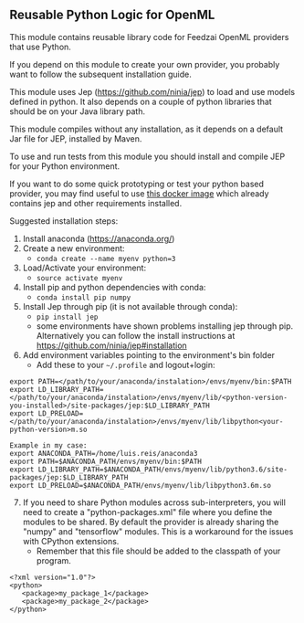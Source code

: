 Reusable Python Logic for OpenML
------------------------------------------------------------

This module contains reusable library code for Feedzai OpenML providers that use Python.

If you depend on this module to create your own provider, you probably want to follow the
subsequent installation guide.

This module uses Jep (https://github.com/ninia/jep) to load and use models defined in python.
It also depends on a couple of python libraries that should be on your Java library path.

This module compiles without any installation, as it depends on a default Jar file for JEP, installed by Maven.

To use and run tests from this module you should install and compile JEP for your Python environment. 

If you want to do some quick prototyping or test your python based provider, you may find useful to use [this docker image](https://github.com/feedzai/oracle-jep-miniconda) which already contains jep and other requirements installed.

Suggested installation steps:
1. Install anaconda (https://anaconda.org/)
2. Create a new environment:
    - `conda create --name myenv python=3`
3. Load/Activate your environment:
    - `source activate myenv`
4. Install pip and python dependencies with conda:
    - `conda install pip numpy`
5. Install Jep through pip (it is not available through conda):
    - `pip install jep`
    - some environments have shown problems installing jep through pip. Alternatively you can follow the install instructions at https://github.com/ninia/jep#installation
6. Add environment variables pointing to the environment's bin folder
    - Add these to your `~/.profile` and logout+login:
    
```
export PATH=</path/to/your/anaconda/instalation>/envs/myenv/bin:$PATH
export LD_LIBRARY_PATH=</path/to/your/anaconda/instalation>/envs/myenv/lib/<python-version-you-installed>/site-packages/jep:$LD_LIBRARY_PATH
export LD_PRELOAD=</path/to/your/anaconda/instalation>/envs/myenv/lib/libpython<your-python-version>m.so

Example in my case:
export ANACONDA_PATH=/home/luis.reis/anaconda3
export PATH=$ANACONDA_PATH/envs/myenv/bin:$PATH
export LD_LIBRARY_PATH=$ANACONDA_PATH/envs/myenv/lib/python3.6/site-packages/jep:$LD_LIBRARY_PATH
export LD_PRELOAD=$ANACONDA_PATH/envs/myenv/lib/libpython3.6m.so
```

7. If you need to share Python modules across sub-interpreters, you will need to create a "python-packages.xml" file where you define the modules to be shared. By default the provider is already sharing the "numpy" and "tensorflow" modules. This is a workaround for the issues with CPython extensions.
    - Remember that this file should be added to the classpath of your program.

```
<?xml version="1.0"?>
<python>
   <package>my_package_1</package>
   <package>my_package_2</package>
</python>

``` 
